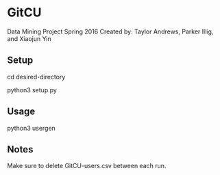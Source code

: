 # GitCU
Data Mining Project Spring 2016
Created by: Taylor Andrews, Parker Illig, and Xiaojun Yin

## Setup
cd desired-directory

python3 setup.py

## Usage
python3 usergen

## Notes
Make sure to delete GitCU-users.csv between each run.
